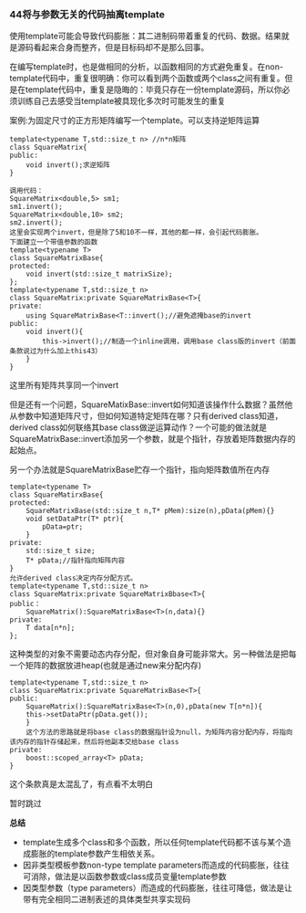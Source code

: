 ### 44将与参数无关的代码抽离template

使用template可能会导致代码膨胀：其二进制码带着重复的代码、数据。结果就是源码看起来合身而整齐，但是目标码却不是那么回事。

在编写template时，也是做相同的分析，以函数相同的方式避免重复。在non-template代码中，重复很明确：你可以看到两个函数或两个class之间有重复。但是在template代码中，重复是隐晦的：毕竟只存在一份template源码，所以你必须训练自己去感受当template被具现化多次时可能发生的重复

案例:为固定尺寸的正方形矩阵编写一个template。可以支持逆矩阵运算

```
template<typename T,std::size_t n> //n*n矩阵
class SquareMatrix{
public:
	void invert();求逆矩阵
}

调用代码：
SquareMatrix<double,5> sm1;
sm1.invert();
SquareMatrix<double,10> sm2;
sm2.invert();
这里会实现两个invert，但是除了5和10不一样，其他的都一样，会引起代码膨胀。
下面建立一个带值参数的函数
template<typename T>
class SquareMatrixBase{
protected:
	void invert(std::size_t matrixSize);
};
template<typename T,std::size_t n>
class SquareMatrix:private SquareMatrixBase<T>{
private:
	using SquareMatrixBase<T::invert();//避免遮掩base的invert
public:
	void invert(){
		this->invert();//制造一个inline调用，调用base class版的invert（前面条款说过为什么加上this43）
	}
}

```

这里所有矩阵共享同一个invert

但是还有一个问题，SquareMatixBase::invert如何知道该操作什么数据？虽然他从参数中知道矩阵尺寸，但如何知道特定矩阵在哪？只有derived class知道，derived class如何联络其base class做逆运算动作？一个可能的做法就是SquareMatrixBase::invert添加另一个参数，就是个指针，存放着矩阵数据内存的起始点。

另一个办法就是SquareMatrixBase贮存一个指针，指向矩阵数值所在内存

```
template<typename T>
class SquareMatirxBase{
protected:
	SquareMatrixBase(std::size_t n,T* pMem):size(n),pData(pMem){}
	void setDataPtr(T* ptr){
		pData=ptr;
	}
private:
	std::size_t size;
	T* pData;//指针指向矩阵内容
}
允许derived class决定内存分配方式。
template<typename T,std::size_t n>
class SquareMatrix:private SquareMatrixBbase<T>{
public：
	SquareMatrix():SquareMatrixBase<T>(n,data){}
private:
	T data[n*n];
};
```

这种类型的对象不需要动态内存分配，但对象自身可能非常大。另一种做法是把每一个矩阵的数据放进heap(也就是通过new来分配内存)

```
template<typename T,std::size_t n>
class SquareMatrix:private SquareMatrixBase<T>{
public:
	SquareMatrix():SquareMatrixBase<T>(n,0),pData(new T[n*n]){
	this->setDataPtr(pData.get());
	}
	这个方法的思路就是将base class的数据指针设为null，为矩阵内容分配内存，将指向该内存的指针存储起来，然后将他副本交给base class
private:
	boost::scoped_array<T> pData;
}
```



这个条款真是太混乱了，有点看不太明白

暂时跳过

**总结**

* template生成多个class和多个函数，所以任何template代码都不该与某个造成膨胀的template参数产生相依关系。
* 因非类型模板参数non-type template parameters而造成的代码膨胀，往往可消除，做法是以函数参数或class成员变量template参数
* 因类型参数（type parameters）而造成的代码膨胀，往往可降低，做法是让带有完全相同二进制表述的具体类型共享实现码